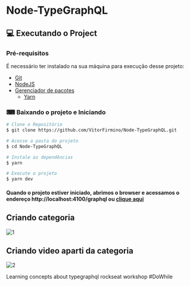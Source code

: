 # Node-TypeGraphQL

## 💻 Executando o Project

### Pré-requisitos

É necessário ter instalado na sua máquina para execução desse projeto:
- [Git](https://git-scm.com)
- [NodeJS](https://nodejs.org/)
- [Gerenciador de pacotes](https://www.npmjs.com)
    - [Yarn](https://classic.yarnpkg.com/en/docs/install/#windows-stable)

### ⌨ Baixando o projeto e Iniciando

```bash
# Clone o Repositório
$ git clone https://github.com/VitorFirmino/Node-TypeGraphQL.git

# Acesse a pasta do projeto
$ cd Node-TypeGraphQL

# Instale as dependências
$ yarn

# Execute o projeto
$ yarn dev
```

#### Quando o projeto estiver iniciado, abrimos o browser e acessamos o endereço http://localhost:4100/graphql ou [clique aqui](http://localhost:4100/graphql)

## Criando categoria
![1](https://user-images.githubusercontent.com/69886760/109729155-3a65e800-7b96-11eb-8fe5-47bd27153f62.gif)

## Criando video aparti da categoria
![2](https://user-images.githubusercontent.com/69886760/109729377-887aeb80-7b96-11eb-834d-8a72b4f91903.gif)



 Learning concepts about typegraphql rockseat workshop #DoWhile
